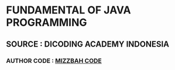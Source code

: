 # FUNDAMENTAL OF JAVA PROGRAMMING
## SOURCE : DICODING ACADEMY INDONESIA
### AUTHOR CODE : [MIZZBAH CODE](https://github.com/mizzcode)